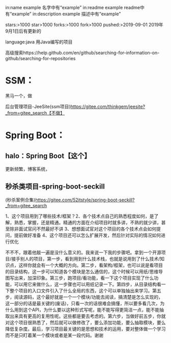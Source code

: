 

in:name example 名字中有“example”
in:readme example readme中有“example”
in:description example 描述中有“example”

stars:>1000 star>1000
forks:>1000 fork>1000
pushed:>2019-09-01 2019年9月1日后有更新的

language:java 用Java编写的项目

高级搜索https://help.github.com/en/github/searching-for-information-on-github/searching-for-repositories

# SSM：

黑马一个，做

后台管理项目-JeeSite(ssm项目)https://gitee.com/thinkgem/jeesite?_from=gitee_search【不做】



# Spring Boot：

## halo：Spring Boot【这个】

更新频繁，博客系统，





## 秒杀类项目-spring-boot-seckill

(秒杀案例合集)https://gitee.com/52itstyle/spring-boot-seckill?_from=gitee_search



1、这个项目用到了哪些技术/框架？2、各个技术点自己的熟悉程度如何，是了解，熟悉，掌握，还是精通。精通的方面在介绍项目时就多讲，不熟的就少讲，甚至除非面试官问不然最好不讲 3、想想面试官对这个项目的各个技术点会如何提问，提前做好准备  4、这个项目还可以怎么扩展开发，然后针对实际的情况如何进行优化



不不不，跟着他敲一遍是没什么意义的。我来说一下我的步骤吧。拿到一个开源项目/接手别人的项目，第一步，看到用到什么技术栈，也就是说用到了什么技术/知识点，这样你就会有一个大概的方向。第二步，看架构/框架，也可以说是看项目的目录结构，这一步可以知道各个模块是怎么通信的，这个时候可以用纸/思维导图写出来，加深印象。第三步，跑项目/看功能，看一下这个项目实现了什么功能，可以用它来做什么，这一步骤也可以用纸记录一下。第四步，从目录结构看一下整个项目的入口文件引入了什么全局的东西，这个可以单独抽出来学习。第五步，阅读源码，这个最好就是一个一个模块/功能去阅读，搞清楚是怎么实现的，这一部分的话是最关键的(废话)，只看一次的话很难会搞懂，所以要多看几次，为什么用到这个API，为什么要以这种形式写呢，能不能写得更简洁一点，能不能抽取出来具有更高的复用性呢。这些都是要去考虑的。第六步，当做好前五步，你就对这个项目很熟悉了，然后就可以做修改了，要么添加功能，要么抽取模块，要么降低复杂度。最后，学习项目最关键的是思想和技术的运用，要对整体做一个学习而不是只盯着某一个模块或者是某一段代码。谢谢









